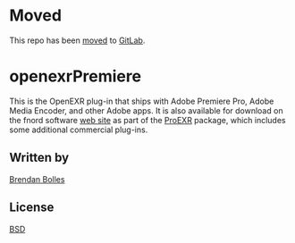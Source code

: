 Moved
=====

This repo has been [moved](http://fnordware.blogspot.com/2018/09/screw-you-microsoft.html) to [GitLab](https://gitlab.com/fnordware/openexrPremiere).


openexrPremiere
===============

This is the OpenEXR plug-in that ships with Adobe Premiere Pro, Adobe Media Encoder, and other Adobe apps. It is also available for download on the fnord software [web site](http://www.fnordware.com/OpenEXR/) as part of the [ProEXR](http://www.fnordware.com/ProEXR/) package, which includes some additional commercial plug-ins.


## Written by

[Brendan Bolles](http://github.com/fnordware/)



## License

[BSD](http://opensource.org/licenses/BSD-2-Clause)
